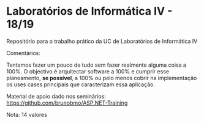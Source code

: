 # Laboratórios de Informática IV - 18/19


Repositório para o trabalho prático da UC de Laboratórios de Informática IV

Comentários:

Tentamos fazer um pouco de tudo sem fazer realmente alguma coisa a 100%. O objectivo é arquitectar software a 100% e cumprir esse planeamento, **se possível**, a 100% ou pelo menos cobrir na implementação os uses cases principais que caracterizam essa aplicação.

Material de apoio dado nos seminários: https://github.com/brunobmo/ASP.NET-Training

Nota: 14 valores

